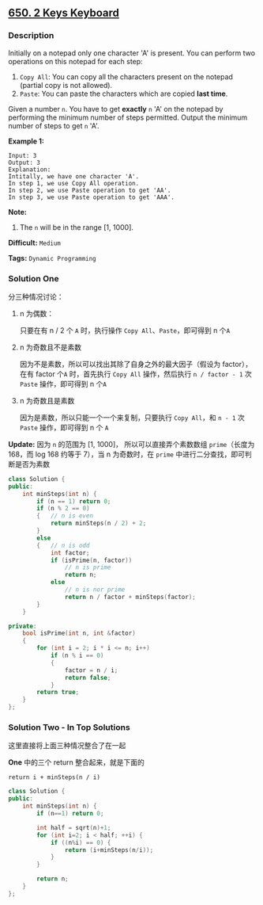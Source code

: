 ## [650. 2 Keys Keyboard](https://leetcode.com/problems/2-keys-keyboard/description/)

### Description

Initially on a notepad only one character 'A' is present. You can perform two operations on this notepad for each step:

1. `Copy All`: You can copy all the characters present on the notepad (partial copy is not allowed).
2. `Paste`: You can paste the characters which are copied **last time**.

Given a number `n`. You have to get **exactly** `n` 'A' on the notepad by performing the minimum number of steps permitted. Output the minimum number of steps to get `n` 'A'.

**Example 1:**

```
Input: 3
Output: 3
Explanation:
Intitally, we have one character 'A'.
In step 1, we use Copy All operation.
In step 2, we use Paste operation to get 'AA'.
In step 3, we use Paste operation to get 'AAA'.

```

**Note:**

1. The `n` will be in the range [1, 1000].

**Difficult:** `Medium`

**Tags:** `Dynamic Programming`

### Solution One

分三种情况讨论：

1. n 为偶数：

   只要在有 n / 2 个 `A` 时，执行操作 `Copy All`、`Paste`，即可得到 n 个`A`

2. n 为奇数且不是素数

   因为不是素数，所以可以找出其除了自身之外的最大因子（假设为 factor），在有 factor 个`A` 时，首先执行 `Copy All` 操作，然后执行 `n / factor - 1` 次 `Paste` 操作，即可得到 n 个`A`

3. n 为奇数且是素数

   因为是素数，所以只能一个一个来复制，只要执行 `Copy All`，和 `n - 1` 次 `Paste` 操作，即可得到 n 个 `A`

**Update:** 因为 `n` 的范围为 [1, 1000]， 所以可以直接弄个素数数组 `prime`（长度为 168，而 log 168 约等于 7），当 n 为奇数时，在 `prime` 中进行二分查找，即可判断是否为素数

```c++
class Solution {
public:
    int minSteps(int n) {
        if (n == 1) return 0;
        if (n % 2 == 0)
        {   // n is even
            return minSteps(n / 2) + 2;
        }
        else
        {   // n is odd
            int factor;
            if (isPrime(n, factor))
                // n is prime
                return n;
            else
                // n is nor prime
                return n / factor + minSteps(factor);
        }
    }

private:
    bool isPrime(int n, int &factor)
    {
        for (int i = 2; i * i <= n; i++)
            if (n % i == 0)
            {
                factor = n / i;
                return false;
            }
        return true;
    }
};
```

### Solution Two - In Top Solutions

这里直接将上面三种情况整合了在一起

**One** 中的三个 return 整合起来，就是下面的

`return i + minSteps(n / i)`

```c++
class Solution {
public:
    int minSteps(int n) {
        if (n==1) return 0;

        int half = sqrt(n)+1;
        for (int i=2; i < half; ++i) {
            if ((n%i) == 0) {
                return (i+minSteps(n/i));
            }
        }

        return n;
    }
};
```
